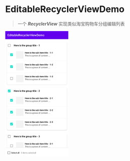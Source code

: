 # EditableRecyclerViewDemo

> 一个 ***RecyclerView*** 实现类似淘宝购物车分组编辑列表

<img src="assets/screenshot.png" width="200px" alt="Screenshot"/>